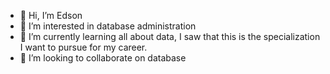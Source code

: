 - 👋 Hi, I’m Edson
- 👀 I’m interested in database administration
- 🌱 I’m currently learning all about data, I saw that this is the specialization I want to pursue for my career.
- 💞️ I’m looking to collaborate on database


<!---
Eddi3gg/Eddi3gg is a ✨ special ✨ repository because its `README.md` (this file) appears on your GitHub profile.
You can click the Preview link to take a look at your changes.
--->
